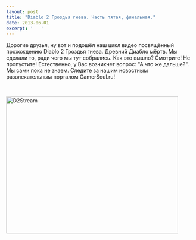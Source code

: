 ```yaml
---
layout: post
title: "Diablo 2 Гроздья гнева. Часть пятая, финальная."
date: 2013-06-01
excerpt: '   '
---
```


Дорогие друзья, ну вот и подошёл наш цикл видео посвящённый прохождению Diablo 2 Гроздья гнева. Древний Диабло мёртв. Мы сделали то, ради чего мы тут собрались. Как это вышло? Смотрите! Не пропустите! Естественно, у Вас возникнет вопрос: "А что же дальше?". Мы сами пока не знаем. Следите за нашим новостным развлекательным порталом GamerSoul.ru!

&nbsp;

<a href="http://gamersoul.ru/wp-content/uploads/2013/05/D2Stream.jpg"><img class="wp-image-2280 aligncenter" alt="D2Stream" src="http://gamersoul.ru/wp-content/uploads/2013/05/D2Stream.jpg" width="461" height="368" /></a>